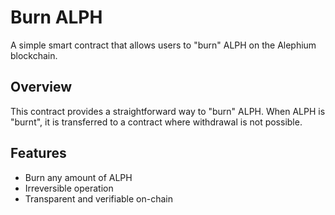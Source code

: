 # Burn ALPH

A simple smart contract that allows users to "burn" ALPH on the Alephium blockchain.

## Overview

This contract provides a straightforward way to "burn" ALPH. When ALPH is "burnt", it is transferred to a contract where withdrawal is not possible.

## Features

- Burn any amount of ALPH
- Irreversible operation
- Transparent and verifiable on-chain